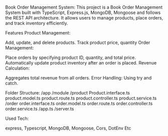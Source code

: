 Book Order Management System:
This project is a Book Order Management System built with TypeScript, Express.js, MongoDB, Mongoose and follows the REST API architecture. It allows users to manage products, place orders, and track inventory efficiently.

Features
Product Management:

Add, update, and delete products.
Track product price, quantity
Order Management:

Place orders by specifying product ID, quantity, and total price.
Automatically update product inventory after an order is placed.
Revenue Calculation:

Aggregates total revenue from all orders.
Error Handling:
Using try and catch.

Folder Structure:
/app
  /module
    /product
      Product.interface.ts
      product.model.ts
      product.route.ts
      product.controller.ts
      product.service.ts
    /order
    order.interface.ts
      order.model.ts
      order.route.ts
      order.controller.ts
      order.service.ts
/app.ts
/server.ts

Used Tech:

express, Typescript, MongoDB, Mongoose, Cors, DotEnv Etc
